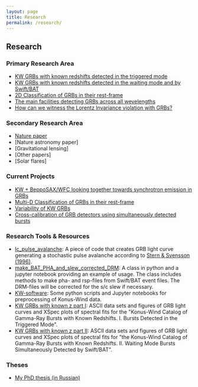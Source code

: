 ```yaml
---
layout: page
title: Research
permalink: /research/
---
```


## Research

### Primary Research Area
- [KW GRBs with known redshifts detected in the triggered mode]()
- [KW GRBs with known redshifts detected in the waiting mode and by Swift/BAT]()
- [2D Classification of GRBs in their rest-frame]()
- [The main facilities detecting GRBs across all wevelengths]()
- [How can we witness the Lorentz Invariance violation with GRBs?]()

<!--#### Related Publications
- Paper Title (Year) [Link](#)
- Paper Title (Year) [Link](#)-->

### Secondary Research Area
- [Nature paper]()
- [Nature astronomy paper]
- [Gravitational lensing]
- [Other papers]
- [Solar flares]

<!--#### Related Publications
- Paper Title (Year) [Link](#)-->

### Current Projects
- [KW + BeppoSAX/WFC looking together towards synchrotron emission in GRBs]()
- [Multi-D Classification of GRBs in their rest-frame]()
- [Variability of KW GRBs]()
- [Cross-calibration of GRB detectors using simultaneously detected bursts]()

<!--
- **Project Title**: Description of the project, funding source, collaborators.
- **Project Title**: Description of the project, funding source, collaborators.
-->

### Research Tools & Resources
- [lc_pulse_avalanche](https://github.com/anastasia-tsvetkova/lc_pulse_avalanche): A piece of code that creates GRB light curve generating a stochastic pulse avalanche according to [Stern & Svensson (1996)](https://ui.adsabs.harvard.edu/abs/1996ApJ...469L.109S/abstract).
- [make_BAT_PHA_and_slew_corrected_DRM](https://github.com/anastasia-tsvetkova/make_BAT_PHA_and_slew_corrected_DRM): A class in python and a jupyter notebook providing an example of usage. The class includes methods to make pha- and rsp-files from Swift/BAT event files. The DRM-files will be corrected for the s/c slew if necessary.
- [KW-software](https://github.com/anastasia-tsvetkova/KW-software): Some python scripts and Jupyter notebooks for preprocessing of Konus-Wind data.
- [KW GRBs with known z part I](http://www.ioffe.ru/LEA/zGRBs/triggered/): ASCII data sets and figures of GRB light curves and XSpec plots of spectral fits for the "Konus-Wind Catalog of Gamma-Ray Bursts with Known Redshifts. I. Bursts Detected in the Triggered Mode".
- [KW GRBs with known z part II](http://www.ioffe.ru/LEA/zGRBs/part2/): ASCII data sets and figures of GRB light curves and XSpec plots of spectral fits for "the Konus-Wind Catalog of Gamma-Ray Bursts with Known Redshifts. II. Waiting Mode Bursts Simultaneously Detected by Swift/BAT".

### Theses
- [My PhD thesis (in Russian)]()
